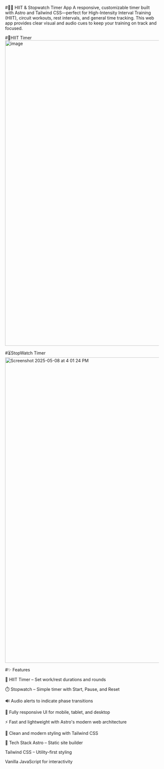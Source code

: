 #🏋️‍♂️ HIIT & Stopwatch Timer App
A responsive, customizable timer built with Astro and Tailwind CSS—perfect for High-Intensity Interval Training (HIIT), circuit workouts, rest intervals, and general time tracking. This web app provides clear visual and audio cues to keep your training on track and focused.

#💪HIIT Timer
<img width="1001" alt="image" src="https://github.com/user-attachments/assets/c77170c8-f2ab-453a-936c-e8b011bcdb9b" />

#⏳StopWatch Timer
<img width="1001" alt="Screenshot 2025-05-08 at 4 01 24 PM" src="https://github.com/user-attachments/assets/1da35717-e215-4f1a-924a-f30cfb4e2533" />

#✨ Features

🔁 HIIT Timer – Set work/rest durations and rounds

⏱️ Stopwatch – Simple timer with Start, Pause, and Reset

🔊 Audio alerts to indicate phase transitions

📱 Fully responsive UI for mobile, tablet, and desktop

⚡ Fast and lightweight with Astro's modern web architecture

🎨 Clean and modern styling with Tailwind CSS

🧩 Tech Stack
Astro – Static site builder

Tailwind CSS – Utility-first styling

Vanilla JavaScript for interactivity
